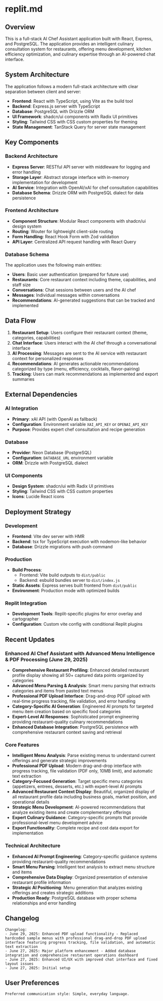 # replit.md

## Overview

This is a full-stack AI Chef Assistant application built with React, Express, and PostgreSQL. The application provides an intelligent culinary consultation system for restaurants, offering menu development, kitchen efficiency optimization, and culinary expertise through an AI-powered chat interface.

## System Architecture

The application follows a modern full-stack architecture with clear separation between client and server:

- **Frontend**: React with TypeScript, using Vite as the build tool
- **Backend**: Express.js server with TypeScript
- **Database**: PostgreSQL with Drizzle ORM
- **UI Framework**: shadcn/ui components with Radix UI primitives
- **Styling**: Tailwind CSS with CSS custom properties for theming
- **State Management**: TanStack Query for server state management

## Key Components

### Backend Architecture
- **Express Server**: RESTful API server with middleware for logging and error handling
- **Storage Layer**: Abstract storage interface with in-memory implementation for development
- **AI Service**: Integration with OpenAI/xAI for chef consultation capabilities
- **Database Schema**: Drizzle ORM with PostgreSQL dialect for data persistence

### Frontend Architecture
- **Component Structure**: Modular React components with shadcn/ui design system
- **Routing**: Wouter for lightweight client-side routing
- **Form Handling**: React Hook Form with Zod validation
- **API Layer**: Centralized API request handling with React Query

### Database Schema
The application uses the following main entities:
- **Users**: Basic user authentication (prepared for future use)
- **Restaurants**: Core restaurant context including theme, capabilities, and staff size
- **Conversations**: Chat sessions between users and the AI chef
- **Messages**: Individual messages within conversations
- **Recommendations**: AI-generated suggestions that can be tracked and implemented

## Data Flow

1. **Restaurant Setup**: Users configure their restaurant context (theme, categories, capabilities)
2. **Chat Interface**: Users interact with the AI chef through a conversational interface
3. **AI Processing**: Messages are sent to the AI service with restaurant context for personalized responses
4. **Recommendations**: AI generates actionable recommendations categorized by type (menu, efficiency, cocktails, flavor-pairing)
5. **Tracking**: Users can mark recommendations as implemented and export summaries

## External Dependencies

### AI Integration
- **Primary**: xAI API (with OpenAI as fallback)
- **Configuration**: Environment variable `XAI_API_KEY` or `OPENAI_API_KEY`
- **Purpose**: Provides expert chef consultation and recipe generation

### Database
- **Provider**: Neon Database (PostgreSQL)
- **Configuration**: `DATABASE_URL` environment variable
- **ORM**: Drizzle with PostgreSQL dialect

### UI Components
- **Design System**: shadcn/ui with Radix UI primitives
- **Styling**: Tailwind CSS with CSS custom properties
- **Icons**: Lucide React icons

## Deployment Strategy

### Development
- **Frontend**: Vite dev server with HMR
- **Backend**: tsx for TypeScript execution with nodemon-like behavior
- **Database**: Drizzle migrations with push command

### Production
- **Build Process**: 
  - Frontend: Vite build outputs to `dist/public`
  - Backend: esbuild bundles server to `dist/index.js`
- **Static Assets**: Express serves built frontend from `dist/public`
- **Environment**: Production mode with optimized builds

### Replit Integration
- **Development Tools**: Replit-specific plugins for error overlay and cartographer
- **Configuration**: Custom vite config with conditional Replit plugins

## Recent Updates

### Enhanced AI Chef Assistant with Advanced Menu Intelligence & PDF Processing (June 29, 2025)
- **Comprehensive Restaurant Profiling**: Enhanced detailed restaurant profile display showing all 50+ captured data points organized by categories
- **Advanced Menu Parsing & Analysis**: Smart menu parsing that extracts categories and items from pasted text menus
- **Professional PDF Upload Interface**: Drag-and-drop PDF upload with real-time progress tracking, file validation, and error handling
- **Category-Specific AI Generation**: Engineered AI prompts for targeted menu item creation based on specific food categories
- **Expert-Level AI Responses**: Sophisticated prompt engineering providing restaurant-quality culinary recommendations
- **Enhanced Database Integration**: PostgreSQL persistence with comprehensive restaurant context saving and retrieval

### Core Features
- **Intelligent Menu Analysis**: Parse existing menus to understand current offerings and generate strategic improvements
- **Professional PDF Upload**: Modern drag-and-drop interface with progress tracking, file validation (PDF only, 10MB limit), and automatic text extraction
- **Category-Focused Generation**: Target specific menu categories (appetizers, entrees, desserts, etc.) with expert-level AI prompts
- **Advanced Restaurant Context Display**: Beautiful, organized display of all restaurant profile data including business goals, market position, and operational details
- **Strategic Menu Development**: AI-powered recommendations that analyze existing items and create complementary offerings
- **Expert Culinary Guidance**: Category-specific prompts that provide professional-level menu development advice
- **Export Functionality**: Complete recipe and cost data export for implementation

### Technical Architecture
- **Enhanced AI Prompt Engineering**: Category-specific guidance systems providing restaurant-quality recommendations
- **Smart Menu Parsing**: Intelligent text analysis to extract menu structure and items
- **Comprehensive Data Display**: Organized presentation of extensive restaurant profile information
- **Strategic AI Positioning**: Menu generation that analyzes existing offerings and creates strategic additions
- **Production Ready**: PostgreSQL database with proper schema relationships and error handling

## Changelog

```
Changelog:
- June 29, 2025: Enhanced PDF upload functionality - Replaced hardcoded sample menus with professional drag-and-drop PDF upload interface featuring progress tracking, file validation, and automatic text extraction
- June 27, 2025: Major platform enhancement - Added database integration and comprehensive restaurant operations dashboard
- June 27, 2025: Enhanced UI/UX with improved chat interface and fixed layout issues  
- June 27, 2025: Initial setup
```

## User Preferences

```
Preferred communication style: Simple, everyday language.
```